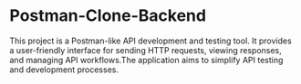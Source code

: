 # Postman-Clone-Backend
This project is a Postman-like API development and testing tool. It provides a user-friendly interface for sending HTTP requests, viewing responses, and managing API workflows.The application aims to simplify API testing and development processes.
